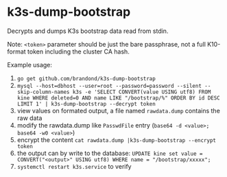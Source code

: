 # k3s-dump-bootstrap

Decrypts and dumps K3s bootstrap data read from stdin.

Note: `<token>` parameter should be just the bare passphrase, not a full K10-format token including the cluster CA hash.

Example usage:
1. `go get github.com/brandond/k3s-dump-bootstrap`
2. `mysql --host=dbhost --user=root --password=password --silent --skip-column-names k3s -e 'SELECT CONVERT(value USING utf8) FROM kine WHERE deleted=0 AND name LIKE "/bootstrap/%" ORDER BY id DESC LIMIT 1' | k3s-dump-bootstrap --decrypt token`
3. view values on formated output, a file named `rawdata.dump` contains the raw data
4. modify the rawdata.dump like `PasswdFile` entry (`base64 -d <value>; base64 -w0 <value>`)
5. encrypt the content `cat rawdata.dump |k3s-dump-bootstrap --encrypt token`
6. the output can by write to the database: `UPDATE kine set value = CONVERT("<output>" USING utf8) WHERE name = "/bootstrap/xxxxx";`
7. `systemctl restart k3s.service` to verify
